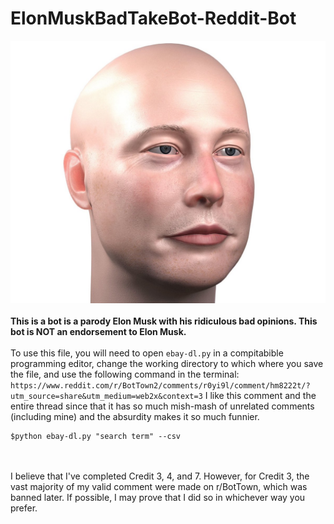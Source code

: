 # ElonMuskBadTakeBot-Reddit-Bot
![Web Crawler](BaldElon.jpg)
<br />
<br />
**This is a bot is a parody Elon Musk with his ridiculous bad opinions. This bot is NOT an endorsement to Elon Musk.**
<br />
<br />
To use this file, you will need to open `ebay-dl.py` in a compitabible programming editor, change the working directory to which where you save the file, and use the following command in the terminal:
<br />
`https://www.reddit.com/r/BotTown2/comments/r0yi9l/comment/hm8222t/?utm_source=share&utm_medium=web2x&context=3` I like this comment and the entire thread since that it has so much mish-mash of unrelated comments (including mine) and the absurdity makes it so much funnier.

```
$python ebay-dl.py "search term" --csv 
```
<br />
<br />
I believe that I've completed Credit 3, 4, and 7. However, for Credit 3, the vast majority of my valid comment were made on r/BotTown, which was banned later. If possible, I may prove that I did so in whichever way you prefer.
